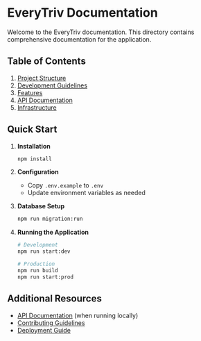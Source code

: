 # EveryTriv Documentation

Welcome to the EveryTriv documentation. This directory contains comprehensive documentation for the application.

## Table of Contents

1. [Project Structure](./structure.md)
2. [Development Guidelines](./development.md)
3. [Features](./features/README.md)
4. [API Documentation](./api/README.md)
5. [Infrastructure](./infrastructure.md)

## Quick Start

1. **Installation**
   ```bash
   npm install
   ```

2. **Configuration**
   - Copy `.env.example` to `.env`
   - Update environment variables as needed

3. **Database Setup**
   ```bash
   npm run migration:run
   ```

4. **Running the Application**
   ```bash
   # Development
   npm run start:dev

   # Production
   npm run build
   npm run start:prod
   ```

## Additional Resources

- [API Documentation](http://localhost:3000/api) (when running locally)
- [Contributing Guidelines](./CONTRIBUTING.md)
- [Deployment Guide](./deployment.md) 